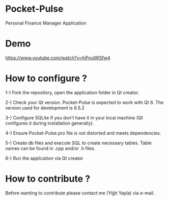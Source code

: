 # Pocket-Pulse
 Personal Finance Manager Application

 # Demo
 https://www.youtube.com/watch?v=hiPoulWSfw4
 
# How to configure ?
1-) Fork the repository, open the application folder in Qt creator.

2-) Check your Qt version. Pocket-Pulse is expected to work with Qt 6. 
    The version used for development is 6.5.2
    
3-) Configure SQLite if you don't have it in your local machine (Qt configures it during installation generally).

4-) Ensure Pocket-Pulse.pro file is not distorted and meets dependencies.

5-) Create db files and execute SQL to create necessary tables. Table names can be found in .cpp and/or .h files.

6-) Run the application via Qt creator

# How to contribute ?

Before wanting to contribute please contact me (Yiğit Yayla) via e-mail.
